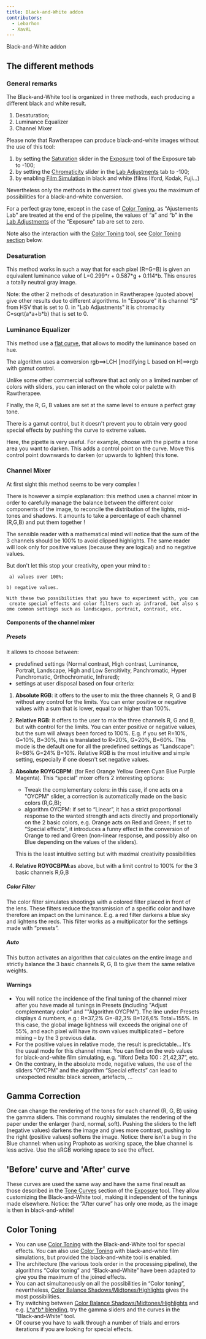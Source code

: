 ```yaml
---
title: Black-and-White addon
contributors:
  - Lebarhon
  - XavAL
---
```


<div class="pagetitle">

Black-and-White addon

</div>

## The different methods

### General remarks

The Black-and-White tool is organized in three methods, each producing a
different black and white result.

1.  Desaturation;
2.  Luminance Equalizer
3.  Channel Mixer

Please note that Rawtherapee can produce black-and-white images without
the use of this tool:

1.  by setting the [Saturation](Exposure#Saturation.md) slider
    in the [Exposure](Exposure.md) tool of the Exposure tab to
    -100;
2.  by setting the
    [Chromaticity](Lab_Adjustments#Chromaticity.md) slider in
    the [Lab Adjustments](Lab_Adjustments.md) tab to -100;
3.  by enabling [Film Simulation](Film_Simulation.md) in black
    and white (films Ilford, Kodak, Fuji...)

Nevertheless only the methods in the current tool gives you the maximum
of possibilities for a black-and-white conversion.

For a perfect gray tone, except in the case of [Color
Toning](Color_Toning.md), as "Ajustements Lab" are treated at
the end of the pipeline, the values of “a” and “b” in the [Lab
Adjustments](Lab_Adjustments.md) of the "Exposure" tab are set
to zero.

Note also the interaction with the [Color
Toning](Color_Toning.md) tool, see [Color Toning
section](#Color_Toning.md) below.

### Desaturation

This method works in such a way that for each pixel (R=G=B) is given an
equivalent luminance value of L=0.299\*r + 0.587\*g + 0.114\*b. This
ensures a totally neutral gray image.

Note: the other 2 methods of desaturation in Rawtherapee (quoted above)
give other results due to different algorithms. In "Exposure" it is
channel “S” from HSV that is set to 0. in "Lab Adjustments" it is
chromacity C=sqrt(a\*a+b\*b) that is set to 0.

### Luminance Equalizer

This method use a [flat
curve](General_Comments_About_Some_Toolbox_Widgets#The_Flat_Curve.md),
that allows to modify the luminance based on hue.

The algorithm uses a conversion rgb==\>LCH \[modifying L based on
H\]==\>rgb with gamut control.

Unlike some other commercial software that act only on a limited number
of colors with sliders, you can interact on the whole color palette with
Rawtherapee.

Finally, the R, G, B values are set at the same level to ensure a
perfect gray tone.

There is a gamut control, but it doesn't prevent you to obtain very good
special effects by pushing the curve to extreme values.

Here, the pipette is very useful. For example, choose with the pipette a
tone area you want to darken. This adds a control point on the curve.
Move this control point downwards to darken (or upwards to lighten) this
tone.

### Channel Mixer

At first sight this method seems to be very complex !

There is however a simple explanation: this method uses a channel mixer
in order to carefully manage the balance between the different color
components of the image, to reconcile the distribution of the lights,
mid-tones and shadows. It amounts to take a percentage of each channel
(R,G,B) and put them together !

The sensible reader with a mathematical mind will notice that the sum of
the 3 channels should be 100% to avoid clipped highlights. The same
reader will look only for positive values (because they are logical) and
no negative values.

But don't let this stop your creativity, open your mind to :

` a) values over 100%; `

`b) negative values.`

`With these two possibilities that you have to experiment with, you can create special effects and color filters such as infrared, but also some common settings such as landscapes, portrait, contrast, etc.`

#### Components of the channel mixer

##### Presets

It allows to choose between:

- predefined settings (Normal contrast, High contrast, Luminance,
  Portrait, Landscape, High and Low Sensitivity, Panchromatic, Hyper
  Panchromatic, Orthochromatic, Infrared);
- settings at user disposal based on four criteria:

1.  **Absolute RGB**: it offers to the user to mix the three channels R,
    G and B without any control for the limits. You can enter positive
    or negative values with a sum that is lower, equal to or higher than
    100%.
2.  **Relative RGB**: it offers to the user to mix the three channels R,
    G and B, but with control for the limits. You can enter positive or
    negative values, but the sum will always been forced to 100%. E.g.
    if you set R=10%, G=10%, B=30%, this is translated to R=20%, G=20%,
    B=60%. This mode is the default one for all the predefined settings
    as "Landscape": R=66% G=24% B=10%. Relative RGB is the most
    intuitive and simple setting, especially if one doesn't set negative
    values.
3.  **Absolute ROYGCBPM**: (for Red Orange Yellow Green Cyan Blue Purple
    Magenta). This “special” mixer offers 2 interesting options:
    - Tweak the complementary colors: in this case, if one acts on a
      "OYCPM" slider, a correction is automatically made on the basic
      colors (R,G,B);
    - algorithm OYCPM: if set to “Linear”, it has a strict proportional
      response to the wanted strength and acts directly and
      proportionally on the 2 basic colors, e.g. Orange acts on Red and
      Green; If set to “Special effects”, it introduces a funny effect
      in the conversion of Orange to red and Green (non-linear response,
      and possibly also on Blue depending on the values of the sliders).

      
    This is the least intuitive setting but with maximal creativity
    possibilities
4.  **Relative ROYGCBPM**:as above, but with a limit control to 100% for
    the 3 basic channels R,G,B

##### Color Filter

The color filter simulates shootings with a colored filter placed in
front of the lens. These filters reduce the transmission of a specific
color and have therefore an impact on the luminance. E.g. a red filter
darkens a blue sky and lightens the reds. This filter works as a
multiplicator for the settings made with “presets”.

##### Auto

This button activates an algorithm that calculates on the entire image
and strictly balance the 3 basic channels R, G, B to give them the same
relative weights.

#### Warnings

- You will notice the incidence of the final tuning of the channel mixer
  after you have made all tunings in Presets (including "Adjust
  complementary color" and ""Algorithm OYCPM"). The line under Presets
  displays 4 numbers, e.g.: R=37,2% G=-82,3% B=126,6% Total=155%. In
  this case, the global image lightness will exceeds the original one of
  55%, and each pixel will have its own values multiplicated – before
  mixing – by the 3 previous data.
- For the positive values in relative mode, the result is predictable...
  It's the usual mode for this channel mixer. You can find on the web
  values for black-and-white film simulating, e.g. “Ilford Delta 100 :
  21,42,37”, etc.
- On the contrary, in the absolute mode, negative values, the use of the
  sliders “OYCPM” and the algorithm “Special effects” can lead to
  unexpected results: black screen, artefacts, ...

## Gamma Correction

One can change the rendering of the tones for each channel (R, G, B)
using the gamma sliders. This command roughly simulates the rendering of
the paper under the enlarger (hard, normal, soft). Pushing the sliders
to the left (negative values) darkens the image and gives more contrast,
pushing to the right (positive values) softens the image. Notice: there
isn't a bug in the Blue channel: when using Prophoto as working space,
the blue channel is less active. Use the sRGB working space to see the
effect.

## 'Before' curve and 'After' curve

These curves are used the same way and have the same final result as
those described in the [Tone Curves](Exposure#Tone_Curves.md)
section of the [Exposure](Exposure.md) tool. They allow
customizing the Black-and-White tool, making it independent of the
tunings made elsewhere. Notice: the “After curve” has only one mode, as
the image is then in black-and-white!

## Color Toning

- You can use [Color Toning](Color_Toning.md) with the
  Black-and-White tool for special effects. You can also use [Color
  Toning](Color_Toning.md) with black-and-white film
  simulations, but provided the black-and-white tool is enabled.
- The architecture (the various tools order in the processing pipeline),
  the algorithms “Color toning” and “Black-and-White” have been adapted
  to give you the maximum of the joined effects.
- You can act simultaneously on all the possibilities in “Color toning”,
  nevertheless, [Color Balance
  Shadows/Midtones/Highlights](Color_Toning#Color_Balance_Shadows_/_Midtones_/_Highlights.md)
  gives the most possibilities.
- Try switching between [Color Balance
  Shadows/Midtones/Highlights](Color_Toning#Color_Balance_Shadows_/_Midtones_/_Highlights.md)
  and e.g. [L\*a\*b\*
  blending](Color_Toning#"L*a*b*_blending"_particularities.md),
  try the gamma sliders and the curves in the "Black-and-White" tool.
- Of course you have to walk through a number of trials and errors
  iterations if you are looking for special effects.
